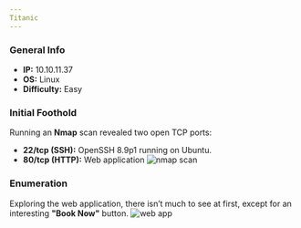 ```yaml
---
Titanic 
---
```

### General Info

- **IP:** 10.10.11.37
- **OS:** Linux
- **Difficulty:** Easy


### Initial Foothold
Running an **Nmap** scan revealed two open TCP ports:
- **22/tcp (SSH):** OpenSSH 8.9p1 running on Ubuntu.
- **80/tcp (HTTP):** Web application
![nmap scan](https://github.com/J4ck3lXploit/HTB-writeups/blob/main/Images/Screenshot%202025-02-17%20132816.png)


### Enumeration
Exploring the web application, there isn’t much to see at first, except for an interesting **"Book Now"** button.
![web app](https://github.com/J4ck3lXploit/HTB-writeups/blob/main/Images/Screenshot%202025-02-17%20132927.png)

